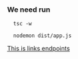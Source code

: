 ### We need run
```
  tsc -w
```
```
  nodemon dist/app.js
```
[This is links endpoints](https://documenter.getpostman.com/view/12223059/UzBqpkX1)

